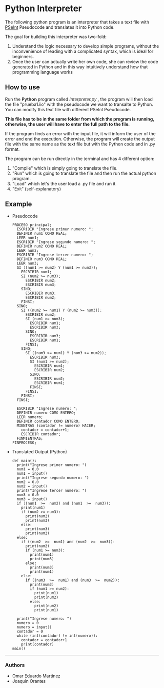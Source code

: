 # Python Interpreter

The following python program is an interpreter that takes a text file with [PSeInt](http://pseint.sourceforge.net/) Pseudocode and translates it into Python code. 

The goal for building this interpreter was two-fold:

1. Understand the logic necessary to develop simple programs, without the inconvenience of leading with a complicated syntax, which is ideal for beginners.
2. Once the user can actually write her own code, she can review the code generated in Python and in this way intuitively understand how that programming language works

## How to use

Run the **Python** program called *Interpreter.py* , the program will then load the file "prueba1.iio" with the pseudocode we want to transalte to Python. You can modify this text file with different PSeInt Pseudocode.

**This file has to be in the same folder from which the program is running, otherwise, the user will have to enter the full path to the file.**

If the program finds an error with the input file, it will inform the user of the error and end the execution. Otherwise, the program will create the output file with the same name as the text file but with the Python code and in .py format.

The program can be run directly in the terminal and has 4 different option:

1. "Compile" which is simply going to translate the file. 
2. "Run" which is going to translate the file and then run the actual python program.
3. "Load" which let's the user load a .py file and run it.
4. "Exit" (self-explanatory)

## Example

* Pseudocode
  ```
  PROCESO principal;
    ESCRIBIR "Ingrese primer numero: ";
    DEFINIR num1 COMO REAL; 
    LEER num1;
    ESCRIBIR "Ingrese segundo numero: ";
    DEFINIR num2 COMO REAL; 
    LEER num2;
    ESCRIBIR "Ingrese tercer numero: ";
    DEFINIR num3 COMO REAL;
    LEER num3;
    SI ((num1 >= num2) Y (num1 >= num3));
      ESCRIBIR num1;
      SI (num2 >= num3);
        ESCRIBIR num2;
        ESCRIBIR num3;
      SINO;
        ESCRIBIR num3;
        ESCRIBIR num2;				
      FINSI;
    SINO;
      SI ((num2 >= num1) Y (num2 >= num3));
        ESCRIBIR num2;
        SI (num1 >= num3);
          ESCRIBIR num1;
          ESCRIBIR num3;
        SINO;
          ESCRIBIR num3;
          ESCRIBIR num1;				
        FINSI;
      SINO;
        SI ((num3 >= num1) Y (num3 >= num2));
          ESCRIBIR num3;
          SI (num1 >= num2);
            ESCRIBIR num1;
            ESCRIBIR num2;
          SINO;
            ESCRIBIR num2;
            ESCRIBIR num1;
          FINSI;
        FINSI;
      FINSI;	
    FINSI;

    ESCRIBIR "Ingrese numero: ";
    DEFINIR numero COMO ENTERO;
    LEER numero;
    DEFINIR contador COMO ENTERO;
    MIENTRAS (contador != numero) HACER;
      contador = contador+1;
      ESCRIBIR contador;
    FINMIENTRAS;
  FINPROCESO;
  ```
  
* Translated Output (Python)
  ```
  def main():
    print("Ingrese primer numero: ")
    num1 = 0.0
    num1 = input()
    print("Ingrese segundo numero: ")
    num2 = 0.0
    num2 = input()
    print("Ingrese tercer numero: ")
    num3 = 0.0
    num3 = input()
    if ((num1  >=  num2) and (num1  >=  num3)):
      print(num1)
      if (num2 >= num3):
        print(num2)
        print(num3)
      else:
        print(num3)
        print(num2)
    else:
      if ((num2  >=  num1) and (num2  >=  num3)):
        print(num2)
        if (num1 >= num3):
          print(num1)
          print(num3)
        else:
          print(num3)
          print(num1)
      else:
        if ((num3  >=  num1) and (num3  >=  num2)):
          print(num3)
          if (num1 >= num2):
            print(num1)
            print(num2)
          else:
            print(num2)
            print(num1)

    print("Ingrese numero: ")
    numero = 0
    numero = input()
    contador = 0
    while (int(contador) != int(numero)):
      contador = contador+1
      print(contador)
  main()
  ```
---
### Authors
* Omar Eduardo Martinez
* Joaquin Orantes
